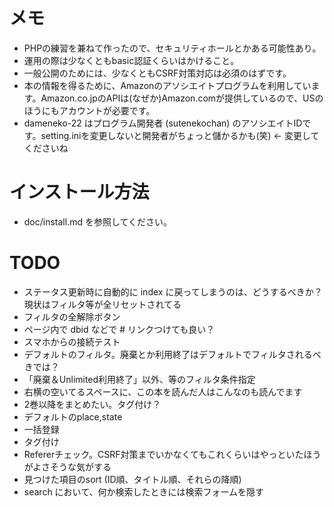 # メモ
* PHPの練習を兼ねて作ったので、セキュリティホールとかある可能性あり。
* 運用の際は少なくともbasic認証くらいはかけること。
* 一般公開のためには、少なくともCSRF対策対応は必須のはずです。
* 本の情報を得るために、Amazonのアソシエイトプログラムを利用しています。Amazon.co.jpのAPIは(なぜか)Amazon.comが提供しているので、USのほうにもアカウントが必要です。
* dameneko-22 はプログラム開発者 (sutenekochan) のアソシエイトIDです。setting.iniを変更しないと開発者がちょっと儲かるかも(笑) ← 変更してくださいね


# インストール方法
* doc/install.md を参照してください。


# TODO
* ステータス更新時に自動的に index に戻ってしまうのは、どうするべきか？ 現状はフィルタ等が全リセットされてる
* フィルタの全解除ボタン
* ページ内で dbid などで # リンクつけても良い？
* スマホからの接続テスト
* デフォルトのフィルタ。廃棄とか利用終了はデフォルトでフィルタされるべきでは？
* 「廃棄＆Unlimited利用終了」以外、等のフィルタ条件指定
* 右横の空いてるスペースに、この本を読んだ人はこんなのも読んでます
* 2巻以降をまとめたい。タグ付け？
* デフォルトのplace,state
* 一括登録
* タグ付け
* Refererチェック。CSRF対策までいかなくてもこれくらいはやっといたほうがよさそうな気がする
* 見つけた項目のsort (ID順、タイトル順、それらの降順)
* search において、何か検索したときには検索フォームを隠す
